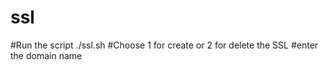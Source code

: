 # ssl

#Run the script ./ssl.sh
#Choose 1 for create or 2 for delete the SSL
#enter the domain name

